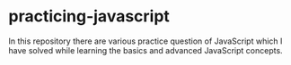 # practicing-javascript
In this repository there are various practice question of JavaScript which I have solved while learning the basics and advanced JavaScript concepts.
